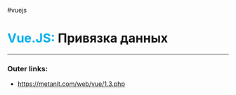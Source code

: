 #vuejs
# <font color="#00b0f0">Vue.JS:</font> Привязка данных
---
### Outer links:
- https://metanit.com/web/vue/1.3.php